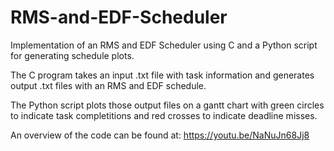 # RMS-and-EDF-Scheduler
Implementation of an RMS and EDF Scheduler using C and a Python script for generating schedule plots.

The C program takes an input .txt file with task information and generates output .txt files with an RMS and EDF schedule.

The Python script plots those output files on a gantt chart with green circles to indicate task completitions and red crosses to indicate deadline misses.

An overview of the code can be found at: https://youtu.be/NaNuJn68Jj8
